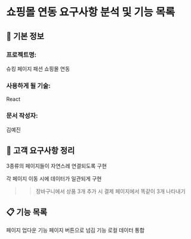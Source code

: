# 쇼핑몰 연동 요구사항 분석 및 기능 목록

## 📌 기본 정보
### 프로젝트명: 
슈킹 페이지 패션 쇼핑몰 연동 

### 사용하게 될 기술: 
React

### 문서 작성자: 
김예진

## 📝 고객 요구사항 정리
3종류의 페이지들이 자연스레 연결되도록 구현

각 페이지 이동 시에 데이터가 일관되게 구현
  >> 장바구니에서 상품 3개 추가 시 결제 페이지에서 똑같이 3개 나타내기

## 📋 기능 목록
페이지 업다운 기능
페이지 버튼으로 넘김 기능
로컬 데이터 통합
